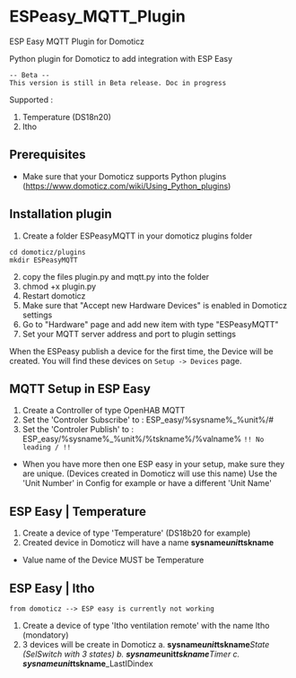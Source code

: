 # ESPeasy_MQTT_Plugin
ESP Easy MQTT Plugin for Domoticz

Python plugin for Domoticz to add integration with ESP Easy 

```
-- Beta -- 
This version is still in Beta release. Doc in progress
```
Supported :
1) Temperature (DS18n20)
2) ltho 

## Prerequisites

- Make sure that your Domoticz supports Python plugins (https://www.domoticz.com/wiki/Using_Python_plugins)

## Installation plugin

1. Create a folder ESPeasyMQTT in your domoticz plugins folder
```
cd domoticz/plugins
mkdir ESPeasyMQTT
```
2. copy the files plugin.py and mqtt.py into the folder
3. chmod +x plugin.py
4. Restart domoticz
5. Make sure that "Accept new Hardware Devices" is enabled in Domoticz settings
6. Go to "Hardware" page and add new item with type "ESPeasyMQTT"
5. Set your MQTT server address and port to plugin settings

When the ESPeasy publish a device for the first time, the Device will be created. You will find these devices on `Setup -> Devices` page.

## MQTT Setup in ESP Easy

1. Create a Controller of type OpenHAB MQTT
2. Set the 'Controler Subscribe' to : ESP_easy/%sysname%_%unit%/#
3. Set the 'Controler Publish' to : ESP_easy/%sysname%_%unit%/%tskname%/%valname%
```!! No leading / !!```
* When you have more then one ESP easy in your setup, make sure they are unique. (Devices created in Domoticz will use this name)
Use the 'Unit Number' in Config for example or have a different 'Unit Name' 

## ESP Easy | Temperature

1. Create a device of type 'Temperature' (DS18b20 for example)
2. Created device in Domoticz will have a name **sysname**_**unit**_**tskname**
* Value name of the Device MUST be Temperature

## ESP Easy | ltho
```from domoticz --> ESP easy is currently not working```

1. Create a device of type 'Itho ventilation remote' with the name ltho (mondatory)
2. 3 devices will be create in Domoticz
  a. **sysname**_**unit**_**tskname**_State (SelSwitch with 3 states)
  b. **sysname**_**unit**_**tskname**_Timer
  c. **sysname**_**unit**_**tskname**_LastIDindex
  
